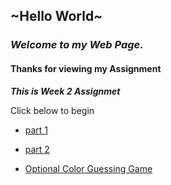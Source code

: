 ## ~Hello World~

### **_Welcome to my Web Page._**

#### Thanks for viewing my Assignment

**_This is Week 2 Assignmet_**

Click below to begin

- [part 1](http://rishavpandey.me/coursera-hku-assignment/week-2/javascript_part1.html)

- [part 2](http://rishavpandey.me/coursera-hku-assignment/week-2/javascript_part2.html)

- [Optional Color Guessing Game](http://rishavpandey.me/coursera-hku-assignment/week-2/color_guess.html)
